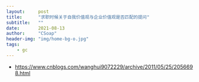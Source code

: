 ```yaml
---
layout:     post
title:      "求职时候关于自我价值观与企业价值观是否匹配的提问"
subtitle:   ""
date:       2021-08-13
author:     "CSoap"
header-img: "img/home-bg-o.jpg"
tags:
    - gc
---
```

- https://www.cnblogs.com/wanghui9072229/archive/2011/05/25/2056698.html